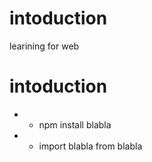 # intoduction
learining for web

# intoduction
* * npm install blabla
* * import blabla from blabla


